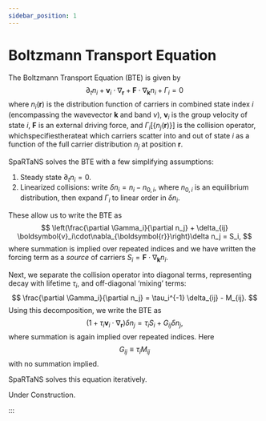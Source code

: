 ```yaml
---
sidebar_position: 1
---
```


# Boltzmann Transport Equation

The Boltzmann Transport Equation (BTE) is given by
$$
\partial_t n_i + \boldsymbol{v}_i\cdot\nabla_{\boldsymbol{r}} + \boldsymbol{F}\cdot\nabla_{\boldsymbol{k}} n_i + \Gamma_i = 0
$$
where $n_i(\boldsymbol{r})$ is the distribution function of carriers in combined state index $i$ (encompassing the wavevector $\boldsymbol{k}$ and band $\nu$), $\boldsymbol{v}_i$ is the group velocity of state $i$, $\boldsymbol{F}$ is an external driving force, and $\Gamma_i[\{n_j(\boldsymbol{r})\}]$ is the collision operator, whichspecifiestherateat which carriers scatter into and out of state $i$ as a function of the full carrier distribution $n_j$ at position $\boldsymbol{r}$.

SpaRTaNS solves the BTE with a few simplifying assumptions:

1. Steady state $\partial_t n_i = 0$.
2. Linearized collisions: write $\delta n_i = n_i - n_{0,i}$, where $n_{0,i}$ is an equilibrium distribution, then expand $\Gamma_i$ to linear order in $\delta n_i$.

These allow us to write the BTE as
$$
\left(\frac{\partial \Gamma_i}{\partial n_j} + \delta_{ij} \boldsymbol{v}_i\cdot\nabla_{\boldsymbol{r}}\right)\delta n_j = S_i,
$$
where summation is implied over repeated indices and we have written the forcing term as a *source* of carriers $S_i = \boldsymbol{F}\cdot\nabla_{\boldsymbol{k}} n_i$.

Next, we separate the collision operator into diagonal terms, representing decay with lifetime $\tau_i$, and off-diagonal ‘mixing’ terms:
$$
\frac{\partial \Gamma_i}{\partial n_j} = \tau_i^{-1} \delta_{ij} - M_{ij}.
$$
Using this decomposition, we write the BTE as
$$
\left(1 + \tau_i\boldsymbol{v}_i\cdot\nabla_{\boldsymbol{r}}\right)\delta n_j = \tau_i S_i + G_{ij} \delta n_j,
$$
where summation is again implied over repeated indices. Here 
$$
G_{ij} \equiv \tau_i M_{ij}
$$
with no summation implied.

SpaRTaNS solves this equation iteratively. 

Under Construction.

:::

